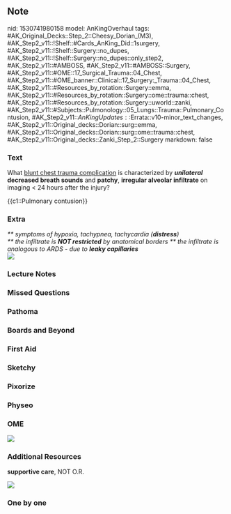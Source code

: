 ## Note
nid: 1530741980158
model: AnKingOverhaul
tags: #AK_Original_Decks::Step_2::Cheesy_Dorian_(M3), #AK_Step2_v11::!Shelf::#Cards_AnKing_Did::1surgery, #AK_Step2_v11::!Shelf::Surgery::no_dupes, #AK_Step2_v11::!Shelf::Surgery::no_dupes::only_step2, #AK_Step2_v11::#AMBOSS, #AK_Step2_v11::#AMBOSS::Surgery, #AK_Step2_v11::#OME::17_Surgical_Trauma::04_Chest, #AK_Step2_v11::#OME_banner::Clinical::17_Surgery:_Trauma::04_Chest, #AK_Step2_v11::#Resources_by_rotation::Surgery::emma, #AK_Step2_v11::#Resources_by_rotation::Surgery::ome::trauma::chest, #AK_Step2_v11::#Resources_by_rotation::Surgery::uworld::zanki, #AK_Step2_v11::#Subjects::Pulmonology::05_Lungs::Trauma::Pulmonary_Contusion, #AK_Step2_v11::$AnKingUpdates::$Errata::v10-minor_text_changes, #AK_Step2_v11::Original_decks::Dorian::surg::emma, #AK_Step2_v11::Original_decks::Dorian::surg::ome::trauma::chest, #AK_Step2_v11::Original_decks::Zanki_Step_2::Surgery
markdown: false

### Text
What <u>blunt chest trauma complication</u> is characterized by
<i style="font-weight: bold;">unilateral</i> <b>decreased breath
sounds</b> and <b>patchy</b>, <b>irregular alveolar infiltrate</b>
on imaging < 24 hours after the injury?
<div>
  {{c1::Pulmonary contusion}}
</div>

### Extra
<div>
  <i>** symptoms of hypoxia, tachypnea, tachycardia
  (<b>distress</b>)</i>
</div>
<div>
  <i>** the infiltrate is <b>NOT restricted</b> by anatomical
  borders</i> <i>** the infiltrate is analogous to ARDS - due to
  <b>leaky capillaries</b></i>
</div><img src="pc%20(1).png">

### Lecture Notes


### Missed Questions


### Pathoma


### Boards and Beyond


### First Aid


### Sketchy


### Pixorize


### Physeo


### OME
<div class="ome-widget">
  <a href=
  "https://onlinemeded.org/spa/surgery-trauma/chest/acquire?ref=anki">
  <img src="_OME_AnkiFlashcards_Lesson_5.png"></a>
</div>

### Additional Resources
<b>supportive care</b>, NOT O.R.
<div><img src="paste-1161612559908865.jpg"></div>

### One by one

